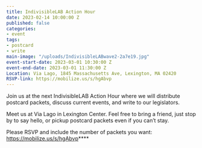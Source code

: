 ```yaml
---
title: IndivisibleLAB Action Hour
date: 2023-02-14 10:00:00 Z
published: false
categories:
- event
tags:
- postcard
- write
main-image: "/uploads/IndivisibleLABwave2-2a7e19.jpg"
event-start-date: 2023-03-01 10:30:00 Z
event-end-date: 2023-03-01 11:30:00 Z
Location: Via Lago, 1845 Massachusetts Ave, Lexington, MA 02420
RSVP-link: https://mobilize.us/s/hgAbvp
---
```


Join us at the next IndivisibleLAB Action Hour where we will distribute postcard packets, discuss current events, and write to our legislators. 

Meet us at Via Lago in Lexington Center. Feel free to bring a friend, just stop by to say hello, or pickup postcard packets even if you can’t stay. 

Please RSVP and include the number of packets you want: https://mobilize.us/s/hgAbvp****